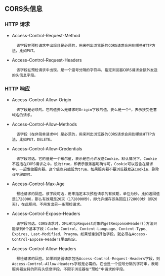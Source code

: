 ## CORS头信息

### HTTP 请求

- Access-Control-Request-Method

        该字段在预检请求中出现且是必须的，用来列出浏览器的CORS请求会用到哪些HTTP方法，比如PUT。

- Access-Control-Request-Headers

        该字段在预检请求中出现，是一个逗号分隔的字符串，指定浏览器CORS请求会额外发送的头信息字段。

### HTTP 响应

- Access-Control-Allow-Origin

        该字段是必须的。它的值要么是请求时Origin字段的值，要么是一个*，表示接受任意域名的请求。

- Access-Control-Allow-Methods

        该字段（在非简单请求中）是必须的，用来列出浏览器的CORS请求会用到哪些HTTP方法，比如PUT，DELETE。

- Access-Control-Allow-Credentials
    
        该字段可选。它的值是一个布尔值，表示是否允许发送Cookie。默认情况下，Cookie不包括在CORS请求之中。设为true，即表示服务器明确许可，Cookie可以包含在请求中，一起发给服务器。这个值也只能设为true，如果服务器不要浏览器发送Cookie，删除该字段即可。

- Access-Control-Max-Age

        预检请求的回应。该字段可选，用来指定本次预检请求的有效期，单位为秒。比如返回值是1728000，那么有效期是20天（1728000秒），即允许缓存该条回应1728000秒（即20天），在此期间，不用发出另一条预检请求。
        
- Access-Control-Expose-Headers

        该字段可选。CORS请求时，XMLHttpRequest对象的getResponseHeader()方法只能拿到6个基本字段：Cache-Control、Content-Language、Content-Type、Expires、Last-Modified、Pragma。如果想拿到其他字段，就必须在Access-Control-Expose-Headers里面指定。

- Access-Control-Allow-Headers

        预检请求的回应。如果浏览器请求包括Access-Control-Request-Headers字段，则Access-Control-Allow-Headers字段是必需的。它也是一个逗号分隔的字符串，表明服务器支持的所有头信息字段，不限于浏览器在"预检"中请求的字段。
